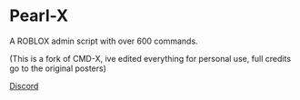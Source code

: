 # Pearl-X
A ROBLOX admin script with over 600 commands.

(This is a fork of CMD-X, ive edited everything for personal use, full credits go to the original posters)

[Discord](https://discord.gg/EwFuXZTBCP)
